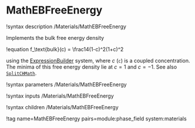 # MathEBFreeEnergy

!syntax description /Materials/MathEBFreeEnergy

Implements the bulk free energy density

!equation
f_\text{bulk}(c) = \frac14(1-c)^2(1+c)^2

using the [ExpressionBuilder](/ExpressionBuilder.md) system, where $c$ (`c`) is
a coupled concentration. The minima of this free energy density lie at $c=1$ and
$c=-1$. See also [`SplitCHMath`](/SplitCHMath.md).

!syntax parameters /Materials/MathEBFreeEnergy

!syntax inputs /Materials/MathEBFreeEnergy

!syntax children /Materials/MathEBFreeEnergy

!tag name=MathEBFreeEnergy pairs=module:phase_field system:materials

